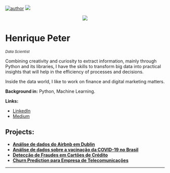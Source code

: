 [![author](https://img.shields.io/badge/author-henriquepeter-red.svg)](https://www.linkedin.com/in/henriquepeter/) [![](https://img.shields.io/badge/python-3.7+-blue.svg)](https://www.python.org/downloads/release/python-365/)

<p align="center">
  <img src="imagem_portfolio.png" >
</p>

# Henrique Peter
<sub>*Data Scientist*</sub>

Combining creativity and curiosity to extract information, mainly through Python and its libraries, I have the skills to transform big data into practical insights that will help in the efficiency of processes and decisions.

Inside the data world, I like to work on finance and digital marketing matters.

**Background in:** Python, Machine Learning.

**Links:**
* [LinkedIn](https://www.linkedin.com/in/henriquepeter/)
* [Medium](https://medium.com/@henrique_peter)


## Projects:

* **[Análise de dados do Airbnb em Dublin](https://bit.ly/3LV0Fhx)**
* **[Análise de dados sobre a vacinação da COVID-19 no Brasil](https://bit.ly/3tvdDLc)**
* **[Detecção de Fraudes em Cartões de Crédito](https://bit.ly/3JvBiBi)**
* **[Churn Prediction para Empresa de Telecomunicações](https://bit.ly/39HPGLb)**

---

